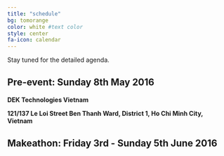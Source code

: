 ```yaml
---
title: "schedule"
bg: tomorange 
color: white #text color
style: center
fa-icon: calendar 
---
```


Stay tuned for the detailed agenda.

<h2>Pre-event: Sunday 8th May 2016</h2>

<h4> 
DEK Technologies Vietnam <br/> 

121/137 Le Loi Street Ben Thanh Ward, District 1, Ho Chi Minh City, Vietnam
</h4>



<h2>Makeathon: Friday 3rd - Sunday 5th June 2016</h2>


